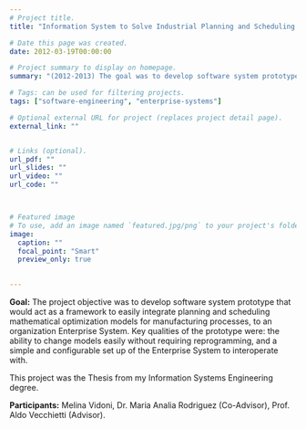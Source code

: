 ```yaml
---
# Project title.
title: "Information System to Solve Industrial Planning and Scheduling Problems"

# Date this page was created.
date: 2012-03-19T00:00:00

# Project summary to display on homepage.
summary: "(2012-2013) The goal was to develop software system prototype framework to easily integrate planning and scheduling mathematical optimization models for manufacturing processes, to Enterprise Systems. It the Thesis from my Information Systems Engineering degree."

# Tags: can be used for filtering projects.
tags: ["software-engineering", "enterprise-systems"]

# Optional external URL for project (replaces project detail page).
external_link: ""


# Links (optional).
url_pdf: ""
url_slides: ""
url_video: ""
url_code: ""



# Featured image
# To use, add an image named `featured.jpg/png` to your project's folder. 
image:
  caption: ""
  focal_point: "Smart"
  preview_only: true
  

---
```


**Goal:** The project objective was to develop software system prototype that would act as a framework to easily integrate planning and scheduling mathematical optimization models for manufacturing processes, to an organization Enterprise System. Key qualities of the prototype were: the ability to change models easily without requiring reprogramming, and a simple and configurable set up of the Enterprise System to interoperate with.

This project was the Thesis from my Information Systems Engineering degree.

**Participants:** Melina Vidoni, Dr. Maria Analia Rodriguez (Co-Advisor), Prof. Aldo Vecchietti (Advisor).
